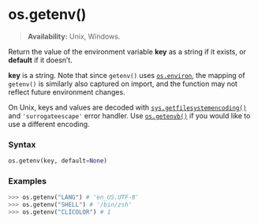 # os.getenv()

> **Availability:** Unix, Windows.

Return the value of the environment variable **key** as a string if it exists, or **default** if it doesn’t.

**key** is a string. Note that since `getenv()` uses [`os.environ`](/modules/os/environ.md), the mapping of `getenv()` is similarly also captured on import, and the function may not reflect future environment changes.

On Unix, keys and values are decoded with [`sys.getfilesystemencoding()`](/modules/sys/getfilesystemencoding.md) and `'surrogateescape'` error handler. Use [`os.getenvb()`](/modules/os/getenvb.md) if you would like to use a different encoding.

### Syntax

```python
os.getenv(key, default=None)
```

### Examples

```python
>>> os.getenv("LANG") # 'en_US.UTF-8'
>>> os.getenv("SHELL") # '/bin/zsh'
>>> os.getenv("CLICOLOR") # 1
```